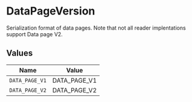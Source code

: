 # DataPageVersion

Serialization format of data pages. Note that not all reader implentations support Data page V2.


## Values

| Name           | Value          |
| -------------- | -------------- |
| `DATA_PAGE_V1` | DATA_PAGE_V1   |
| `DATA_PAGE_V2` | DATA_PAGE_V2   |